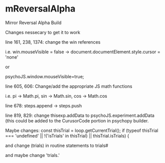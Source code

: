 # mReversalAlpha
Mirror Reversal Alpha Build

Changes nessecary to get it to work

line 161, 238, 1374:
change the win references

i.e. win.mouseVisible = false ->
document.documentElement.style.cursor = 'none'

or

psychoJS.window.mouseVisible=true;

line 605, 606:
Change/add the appropriate JS math functions

i.e. pi -> Math.pi, sin -> Math.sin, cos -> Math.cos

line 678:
steps.append -> steps.push

line 819, 829:
change thisexp.addData to psychoJS.experiment.addData (this could be added to
the CurusorCode portion in psychopy builder.

Maybe changes:
const thisTrial = loop.getCurrentTrial();
        if (typeof thisTrial === 'undefined' || !('isTrials' in thisTrial) || thisTrial.isTrials) {
        
and change (trials) in routine statements to trials#

and maybe change 'trials.'
